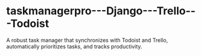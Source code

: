 # taskmanagerpro---Django---Trello---Todoist
A robust task manager that synchronizes with Todoist and Trello, automatically prioritizes tasks, and tracks productivity.
